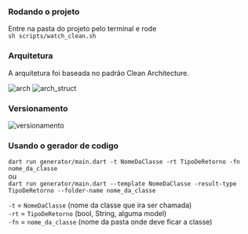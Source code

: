 ### Rodando o projeto

Entre na pasta do projeto pelo terminal e rode  
```sh scripts/watch_clean.sh```

### Arquitetura

A arquitetura foi baseada no padrão Clean Architecture.

![arch](./clean-arch.jpg)
![arch_struct](./clean-arch-struct.png)

### Versionamento

![versionamento](./ideia_de_versionamento.jpg)


### Usando o gerador de codigo
```dart run generator/main.dart -t NomeDaClasse -rt TipoDeRetorno -fn nome_da_classe```  
ou  
```dart run generator/main.dart --template NomeDaClasse -result-type TipoDeRetorno --folder-name nome_da_classe```  

```-t``` = ```NomeDaClasse``` (nome da classe que ira ser chamada)  
```-rt``` = ```TipoDeRetorno``` (bool, String, alguma model)  
```-fn``` = ```nome_da_classe``` (nome da pasta onde deve ficar a classe)  